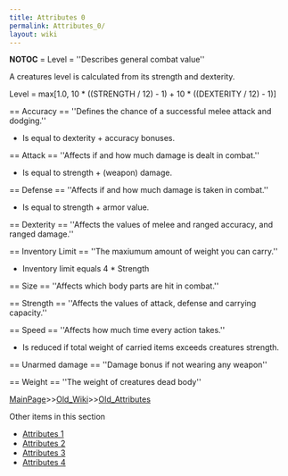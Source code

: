 ```yaml
---
title: Attributes 0
permalink: Attributes_0/
layout: wiki
---
```

__NOTOC__
= Level =
''Describes general combat value''

A creatures level is calculated from its strength and dexterity.

Level = max[1.0, 10 * ((STRENGTH / 12) - 1) + 10 * ((DEXTERITY / 12) - 1)]

== Accuracy ==
''Defines the chance of a successful melee attack and dodging.''
* Is equal to dexterity + accuracy bonuses.

== Attack ==
''Affects if and how much damage is dealt in combat.''
* Is equal to strength + (weapon) damage.

== Defense ==
''Affects if and how much damage is taken in combat.''
* Is equal to strength + armor value.

== Dexterity ==
''Affects the values of melee and ranged accuracy, and ranged damage.''

== Inventory Limit ==
''The maxiumum amount of weight you can carry.''
* Inventory limit equals 4 * Strength

== Size ==
''Affects which body parts are hit in combat.''

== Strength ==
''Affects the values of attack, defense and carrying capacity.''

== Speed ==
''Affects how much time every action takes.''
* Is reduced if total weight of carried items exceeds creatures strength.

== Unarmed damage ==
''Damage bonus if not wearing any weapon''

== Weight ==
''The weight of creatures dead body''

[MainPage](/keeperrl_wiki/ "wikilink")>>[Old_Wiki](/keeperrl_wiki/Old_Wiki "wikilink")>>[Old_Attributes](/keeperrl_wiki/Old_Attributes "wikilink")

Other items in this section
-    [Attributes 1](/keeperrl_wiki/Attributes_1 "wikilink")
-    [Attributes 2](/keeperrl_wiki/Attributes_2 "wikilink")
-    [Attributes 3](/keeperrl_wiki/Attributes_3 "wikilink")
-    [Attributes 4](/keeperrl_wiki/Attributes_4 "wikilink")
